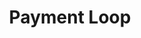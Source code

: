 ---
layout: loop
title: Payment Loop
description: payment loop displays payment modules information.
sidebar: loop
lang: en
subnav: loop_payment
uses_global_argument: true
returns_global_outputs: { countable : true, timestampable : true, versionable : false }
type: payment
arguments :
    - {name: "id", description: "A module id.", example: "module=4"}
    - {name: "code", description: "A module code.", example: "code='Atos'"}
    - {name: "exclude", description: "A list of module IDs to exclude from the results", example: "exclude=\"12,21\""}
    - {
        name: "order", description: "A single value in the list below", example: "order=\"id_reverse\"", default: "manual",
        expected_values: [
            {name: "alpha",             description: "alphabetical order on title"},
            {name: "alpha_reverse",     description: "reverse alphabetical order on title"},
            {name: "manual",            description: "same position as defined in back-office"},
            {name: "manual_reverse",    description: "reverse position as defined in back-office"},
            {name: "id",                description: "sort by id"},
            {name: "id_reverse",        description: "sort by id reverse"}
        ]
      }
outputs :
    - {name: "$ID", description: "the payment module id"}
    - {name: "$CODE", description: "the module code"}
    - {name: "$TITLE", description: "the payment module title"}
    - {name: "$CHAPO", description: "the payment module short description"}
    - {name: "$DESCRIPTION", description: "the payment module description"}
    - {name: "$POSTSCRIPTUM", description: "the payment module postscriptum"}
---